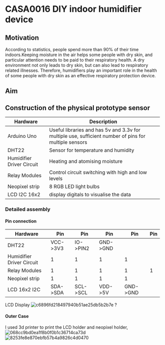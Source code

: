 # CASA0016 DIY indoor humidifier device

## Motivation
According to statistics, people spend more than 90% of their time indoors.Keeping moisture in the air helps some people with dry skin, and particular attention needs to be paid to their respiratory health. A dry environment not only leads to dry skin, but can also lead to respiratory related illnesses. Therefore, humidifiers play an important role in the health of some people with dry skin as an effective respiratory protection device.

## Aim

## Construction of the physical prototype sensor

| Hardware | Description |
| --- | --- |
| Arduino Uno | Useful libraries and has 5v and 3.3v for multiple use, sufficient number of pins for multiple sensors |
| DHT22 | Sensor for temperature and humidity |
| Humidifier Driver Circuit | Heating and atomising moisture |
| Relay Modules | Control circuit switching with high and low levels |
| Neopixel strip | 8 RGB LED light bulbs |
| LCD I2C  16x2 | display digitals to visualise the data |


### Detailed assembly

#### Pin connection
| Hardware | Pin | Pin | Pin | Pin | Pin|
| --- | --- | --- | --- | --- | --- |
| DHT22 | VCC->3V3 | IO->PIN2 | GND->GND|
| Humidifier Driver Circuit | 1 | 1 | 1 | 1 |
| Relay Modules | 1 | 1 | 1 | 1 | 1 |
| Neopixel strip | 1 | 1 | 1 | 1 |
| LCD 16x2 I2C | SDA->SDA | SCL->SCL | VDD->5V | GND->GND |

LCD Display
![c6896fd218497940b51ae25db5b2b7e](https://github.com/youdianhaoxiao/CASA0016-ERTONG-GAO/assets/146217421/40cbfa99-96a1-445f-bc73-fce0e9cfe295)
?

#### Outer Case

I used 3d printer to print the LCD holder and neopixel holder,
![068cc9bd0ea1f8b0f0b1c36714ca73d](https://github.com/youdianhaoxiao/CASA0016-ERTONG-GAO/assets/146217421/302de0c8-62c7-4b12-a609-bc404f490955)
![8253fe8e870ebfb57b4a9826c4d0470](https://github.com/youdianhaoxiao/CASA0016-ERTONG-GAO/assets/146217421/e44c61e6-b3a8-41aa-83b7-56f79015dbd6)

